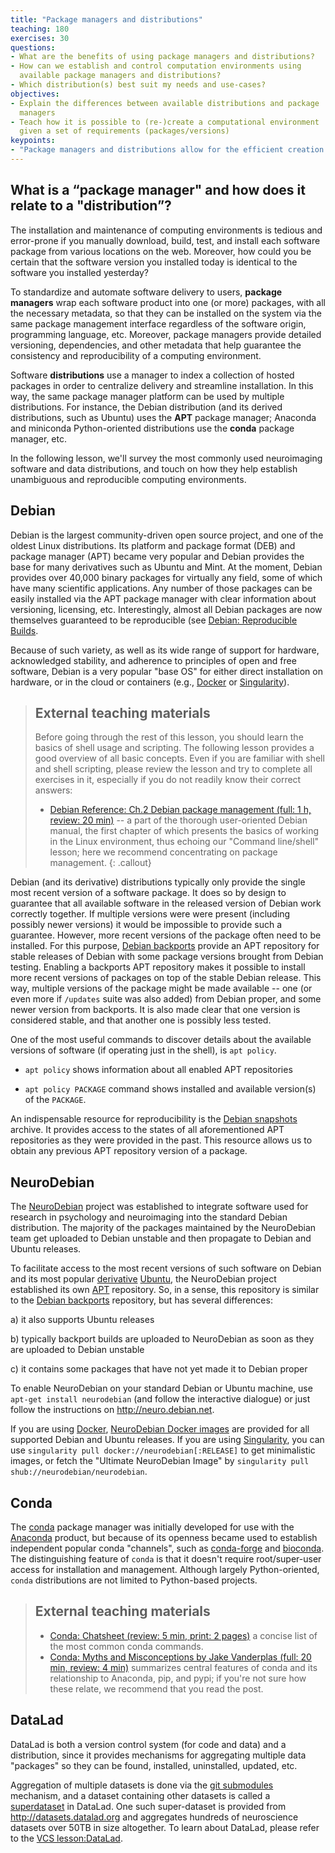 ```yaml
---
title: "Package managers and distributions"
teaching: 180
exercises: 30
questions:
- What are the benefits of using package managers and distributions?
- How can we establish and control computation environments using
  available package managers and distributions?
- Which distribution(s) best suit my needs and use-cases?
objectives:
- Explain the differences between available distributions and package
  managers
- Teach how it is possible to (re-)create a computational environment
  given a set of requirements (packages/versions)
keypoints:
- "Package managers and distributions allow for the efficient creation of tightly version-controlled computation environments."
---
```


## What is a “package manager" and how does it relate to a "distribution”?

The installation and maintenance of computing environments is tedious and
error-prone if you manually download, build, test, and install each
software package from various locations on the web. Moreover,
how could you be certain that the software version you installed
today is identical to the software you installed yesterday?

To standardize and automate software delivery to users, **package managers**
wrap each software product into one (or more) packages, with all the
necessary metadata, so that they can be installed on the system via the same
package management interface regardless of the software origin, programming
language, etc.  Moreover, package managers provide detailed versioning,
dependencies, and other metadata that help guarantee the consistency and
reproducibility of a computing environment.

Software **distributions** use a manager to
index a collection of hosted packages in order to centralize delivery and
streamline installation. In this way, the same package manager platform
can be used by multiple distributions. For instance, the Debian distribution (and its
derived distributions, such as Ubuntu) uses the **APT** package manager; Anaconda
and miniconda Python-oriented distributions use the **conda** package manager, etc.

In the following lesson, we'll survey the most commonly used
neuroimaging software and data distributions, and touch on how
they help establish unambiguous and reproducible computing environments.


## Debian

Debian is the largest community-driven open source project, and one of the
oldest Linux distributions. Its platform and package format (DEB) and package
manager (APT) became very popular and Debian provides the
base for many derivatives such as Ubuntu and Mint. At the moment, Debian provides
over 40,000 binary packages for virtually any field, some of which have many scientific applications.  Any number of those packages can be easily
installed via the APT package manager with clear information
about versioning, licensing, etc. Interestingly, almost all Debian packages are
now themselves guaranteed to be reproducible
(see [Debian: Reproducible Builds](https://wiki.debian.org/ReproducibleBuilds).

Because of such variety, as well as its wide range of support for hardware, acknowledged stability,
and adherence to principles of open and free software, Debian is a very popular
"base OS" for either direct installation on hardware, or in the cloud or
containers (e.g., [Docker](https://www.docker.com/) or [Singularity](https://www.sylabs.io/singularity/)).

> ## External teaching materials
>
> Before going through the rest of this lesson, you should learn the
> basics of shell usage and scripting. The following lesson provides a
> good overview of all basic concepts.  Even if you are familiar with
> shell and shell scripting, please review the lesson and
> try to complete all exercises in it, especially if you do not readily know
> their correct answers:
>
>   - [Debian Reference: Ch.2 Debian package management (full: 1 h, review: 20 min)](https://www.debian.org/doc/manuals/debian-reference/ch02.en.html) --
>     a part of the thorough user-oriented Debian manual, the first chapter of which presents the basics of working
>     in the Linux environment, thus echoing our "Command line/shell" lesson; here we recommend
>     concentrating on package management.
{: .callout}

Debian (and its derivative) distributions typically only provide the single most recent
version of a software package. It does so by design to guarantee that all
available software in the released version of Debian work correctly together.
If multiple versions were were present (including possibly newer
versions) it would be impossible to provide such a guarantee. However, more recent versions
of the package often need to be installed. For this purpose,
[Debian backports](http://backports.debian.org) provide an APT repository for
stable releases of Debian with some package versions brought from Debian testing.
Enabling a backports APT repository makes it possible to install more recent versions of packages
on top of the stable Debian release. This way, multiple versions of the package
might be made available -- one (or even more if `/updates` suite was also added)
from Debian proper, and some newer version from backports. It is also made clear that one version
is considered stable, and that another one is possibly less tested.

One of the most useful commands to discover details about the available versions
of software (if operating just in the shell), is `apt policy`.

- `apt policy` shows information about all enabled APT repositories

- `apt policy PACKAGE` command shows installed and available version(s) of the
  `PACKAGE`.


An indispensable resource for reproducibility is the
[Debian snapshots](http://snapshots.debian.org) archive. It provides access to
the states of all aforementioned APT repositories as they were provided in the past.
This resource allows us to obtain any previous APT repository version of a package.


## NeuroDebian

The [NeuroDebian](http://neuro.debian.net) project was established to integrate
software used for research in psychology and
neuroimaging into the standard Debian distribution. The majority of the packages
maintained by the NeuroDebian team get uploaded to Debian unstable and then
propagate to Debian and Ubuntu releases.

To facilitate access to the most recent versions
of such software on Debian and its most popular
[derivative](https://wiki.debian.org/Derivatives) [Ubuntu](http://ubuntu.com),
the NeuroDebian project established its own
[APT](https://en.wikipedia.org/wiki/APT_(Debian)) repository. So, in a sense,
this repository is similar to the [Debian backports](https://backports.debian.org/)
repository, but has several differences:

a) it also supports Ubuntu releases

b) typically backport builds are uploaded to NeuroDebian as soon as they are uploaded to Debian unstable

c) it contains some packages that have not yet made it to Debian proper

To enable NeuroDebian on your standard Debian or Ubuntu machine, use
`apt-get install neurodebian` (and follow the interactive dialogue) or just follow
the instructions on http://neuro.debian.net.

If you are using [Docker](http://docker.io),
[NeuroDebian Docker images](https://hub.docker.com/_/neurodebian/) are provided for all
supported Debian and Ubuntu releases. If you are using [Singularity](http://singularity.lbl.gov), you can use `singularity pull docker://neurodebian[:RELEASE]` to get minimalistic images, or fetch the "Ultimate NeuroDebian Image" by `singularity pull shub://neurodebian/neurodebian`.

## Conda

The [conda] package manager was initially developed for use with the
[Anaconda] product, but because of its openness became used to establish
independent popular conda "channels", such as [conda-forge] and [bioconda].
The distinguishing feature of `conda` is that it doesn't require root/super-user access
for installation and management.  Although largely Python-oriented,
`conda` distributions are not limited to Python-based projects.

> ## External teaching materials
> - [Conda: Chatsheet (review: 5 min, print: 2 pages)](https://docs.conda.io/projects/conda/en/latest/user-guide/cheatsheet.html)
>   a concise list of the most common conda commands.
> - [Conda: Myths and Misconceptions by Jake Vanderplas (full: 20 min, review: 4 min)](https://jakevdp.github.io/blog/2016/08/25/conda-myths-and-misconceptions/   )
>   summarizes central features of conda and its relationship to
>   Anaconda, pip, and pypi; if you're not sure how these relate, we
>   recommend that you read the post.


## DataLad

DataLad is both a version control system (for code and data) and a
distribution, since it provides mechanisms for aggregating multiple data
"packages" so they can be found, installed, uninstalled, updated, etc.

Aggregation of multiple datasets is done via the
[git submodules](https://git-scm.com/book/en/v2/Git-Tools-Submodules) mechanism,
and a dataset containing other datasets is called a
[superdataset](http://docs.datalad.org/en/latest/glossary.html) in DataLad.
One such super-dataset is provided from http://datasets.datalad.org and
aggregates hundreds of neuroscience datasets over 50TB in size altogether.
To learn about DataLad, please refer to the [VCS lesson:DataLad](../02-vcs/#datalad).


[conda]: https://en.wikipedia.org/wiki/Conda_(package_manager)
[Anaconda]: https://anaconda.org
[conda-forge]: https://conda-forge.org
[bioconda]: https://bioconda.github.io
